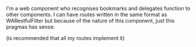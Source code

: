 I'm a web component who recognises bookmarks and delegates function to other components. 
I can have routes written in the same format as WARestfulFilter but because of the nature of this component, just  this pragmas has sense:

<get>
<path: '...'>

(is recommended that all my routes implement it)